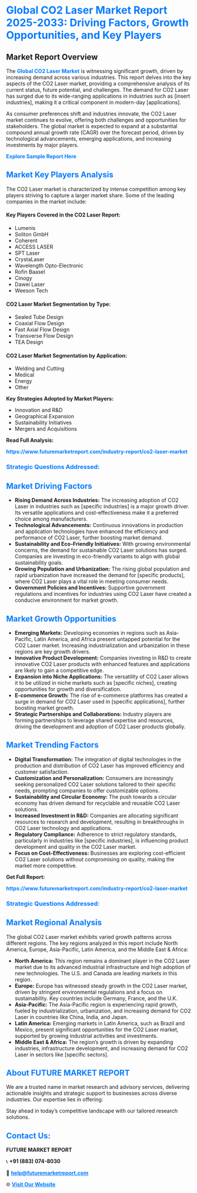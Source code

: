 <h1 style="color: #007BFF;">Global CO2 Laser Market Report 2025-2033: Driving Factors, Growth Opportunities, and Key Players</h1>

<section id="overview">
<h2>Market Report Overview</h2>
<p>The <a href="https://www.futuremarketreport.com/industry-report/co2-laser-market" style="color: #007BFF; text-decoration: none;"><strong>Global CO2 Laser Market</strong></a> is witnessing significant growth, driven by increasing demand across various industries. This report delves into the key aspects of the CO2 Laser market, providing a comprehensive analysis of its current status, future potential, and challenges. The demand for CO2 Laser has surged due to its wide-ranging applications in industries such as [insert industries], making it a critical component in modern-day [applications].</p>
<p>As consumer preferences shift and industries innovate, the CO2 Laser market continues to evolve, offering both challenges and opportunities for stakeholders. The global market is expected to expand at a substantial compound annual growth rate (CAGR) over the forecast period, driven by technological advancements, emerging applications, and increasing investments by major players.</p>
</section>

<section id="overview">
<p><a href="https://www.futuremarketreport.com/request-sample/reportId=87579" style="color: #007BFF; text-decoration: none;"><strong>Explore Sample Report Here</strong></a></p>
</section>

<section id="key-players">
<h2 style="color: #007BFF;">Market Key Players Analysis</h2>
<p>The CO2 Laser market is characterized by intense competition among key players striving to capture a larger market share. Some of the leading companies in the market include:</p>
<h4>Key Players Covered in the CO2 Laser Report:</h4>
<ul><li>Lumenis</li><li>Soliton GmbH</li><li>Coherent</li><li>ACCESS LASER</li><li>SPT Laser</li><li>CrystaLaser</li><li>Wavelength Opto-Electronic</li><li>Rofin Baasel</li><li>Cinogy</li><li>Dawei Laser</li><li>Weeson Tech</li></ul>
<h4>CO2 Laser Market Segmentation by Type:</h4>
<ul><li>Sealed Tube Design</li><li>Coaxial Flow Design</li><li>Fast Axial Flow Design</li><li>Transverse Flow Design</li><li>TEA Design</li></ul>

<h4>CO2 Laser Market Segmentation by Application:</h4>
<ul><li>Welding and Cutting</li><li>Medical</li><li>Energy</li><li>Other</li></ul>
<p><strong>Key Strategies Adopted by Market Players:</strong></p>
<ul>
<li>Innovation and R&D</li>
<li>Geographical Expansion</li>
<li>Sustainability Initiatives</li>
<li>Mergers and Acquisitions</li>
</ul>
</section>

<section>
<p><strong>Read Full Analysis: </strong></p><a href="https://www.futuremarketreport.com/industry-report/co2-laser-market" style="color: #007BFF; text-decoration: none;"><strong>https://www.futuremarketreport.com/industry-report/co2-laser-market</strong></a>
<h3 style="color: #007BFF;">Strategic Questions Addressed:</h3>
</section>

<section id="driving-factors">
<h2 style="color: #007BFF;">Market Driving Factors</h2>
<ul>
<li><strong>Rising Demand Across Industries:</strong> The increasing adoption of CO2 Laser in industries such as [specific industries] is a major growth driver. Its versatile applications and cost-effectiveness make it a preferred choice among manufacturers.</li>
<li><strong>Technological Advancements:</strong> Continuous innovations in production and application technologies have enhanced the efficiency and performance of CO2 Laser, further boosting market demand.</li>
<li><strong>Sustainability and Eco-Friendly Initiatives:</strong> With growing environmental concerns, the demand for sustainable CO2 Laser solutions has surged. Companies are investing in eco-friendly variants to align with global sustainability goals.</li>
<li><strong>Growing Population and Urbanization:</strong> The rising global population and rapid urbanization have increased the demand for [specific products], where CO2 Laser plays a vital role in meeting consumer needs.</li>
<li><strong>Government Policies and Incentives:</strong> Supportive government regulations and incentives for industries using CO2 Laser have created a conducive environment for market growth.</li>
</ul>
</section>

<section id="growth-opportunities">
<h2 style="color: #007BFF;">Market Growth Opportunities</h2>
<ul>
<li><strong>Emerging Markets:</strong> Developing economies in regions such as Asia-Pacific, Latin America, and Africa present untapped potential for the CO2 Laser market. Increasing industrialization and urbanization in these regions are key growth drivers.</li>
<li><strong>Innovative Product Development:</strong> Companies investing in R&D to create innovative CO2 Laser products with enhanced features and applications are likely to gain a competitive edge.</li>
<li><strong>Expansion into Niche Applications:</strong> The versatility of CO2 Laser allows it to be utilized in niche markets such as [specific niches], creating opportunities for growth and diversification.</li>
<li><strong>E-commerce Growth:</strong> The rise of e-commerce platforms has created a surge in demand for CO2 Laser used in [specific applications], further boosting market growth.</li>
<li><strong>Strategic Partnerships and Collaborations:</strong> Industry players are forming partnerships to leverage shared expertise and resources, driving the development and adoption of CO2 Laser products globally.</li>
</ul>
</section>

<section id="trending-factors">
<h2 style="color: #007BFF;">Market Trending Factors</h2>
<ul>
<li><strong>Digital Transformation:</strong> The integration of digital technologies in the production and distribution of CO2 Laser has improved efficiency and customer satisfaction.</li>
<li><strong>Customization and Personalization:</strong> Consumers are increasingly seeking personalized CO2 Laser solutions tailored to their specific needs, prompting companies to offer customizable options.</li>
<li><strong>Sustainability and Circular Economy:</strong> The push towards a circular economy has driven demand for recyclable and reusable CO2 Laser solutions.</li>
<li><strong>Increased Investment in R&D:</strong> Companies are allocating significant resources to research and development, resulting in breakthroughs in CO2 Laser technology and applications.</li>
<li><strong>Regulatory Compliance:</strong> Adherence to strict regulatory standards, particularly in industries like [specific industries], is influencing product development and quality in the CO2 Laser market.</li>
<li><strong>Focus on Cost-Effectiveness:</strong> Businesses are exploring cost-efficient CO2 Laser solutions without compromising on quality, making the market more competitive.</li>
</ul>
</section>

<section>
<p><strong>Get Full Report: </strong></p><a href="https://www.futuremarketreport.com/industry-report/co2-laser-market" style="color: #007BFF; text-decoration: none;"><strong>https://www.futuremarketreport.com/industry-report/co2-laser-market</strong></a>
<h3 style="color: #007BFF;">Strategic Questions Addressed:</h3>
</section>


<section id="regional-analysis">
<h2 style="color: #007BFF;">Market Regional Analysis</h2>
<p>The global CO2 Laser market exhibits varied growth patterns across different regions. The key regions analyzed in this report include North America, Europe, Asia-Pacific, Latin America, and the Middle East & Africa:</p>
<ul>
<li><strong>North America:</strong> This region remains a dominant player in the CO2 Laser market due to its advanced industrial infrastructure and high adoption of new technologies. The U.S. and Canada are leading markets in this region.</li>
<li><strong>Europe:</strong> Europe has witnessed steady growth in the CO2 Laser market, driven by stringent environmental regulations and a focus on sustainability. Key countries include Germany, France, and the U.K.</li>
<li><strong>Asia-Pacific:</strong> The Asia-Pacific region is experiencing rapid growth, fueled by industrialization, urbanization, and increasing demand for CO2 Laser in countries like China, India, and Japan.</li>
<li><strong>Latin America:</strong> Emerging markets in Latin America, such as Brazil and Mexico, present significant opportunities for the CO2 Laser market, supported by growing industrial activities and investments.</li>
<li><strong>Middle East & Africa:</strong> The region’s growth is driven by expanding industries, infrastructure development, and increasing demand for CO2 Laser in sectors like [specific sectors].</li>
</ul>
</section>

<footer>
<h2 style="color: #007BFF;">About FUTURE MARKET REPORT</h2>
<p>We are a trusted name in market research and advisory services, delivering actionable insights and strategic support to businesses across diverse industries. Our expertise lies in offering:</p>

<p>Stay ahead in today’s competitive landscape with our tailored research solutions.</p>

<h2 style="color: #007BFF;">Contact Us:</h2>
<p><strong>FUTURE MARKET REPORT</strong></p>
<p>📞 <strong>+91 (883) 074-8030</strong></p>
<p>📧 <strong><a href="mailto:help@futuremarketreport.com" style="color: #007BFF;">help@futuremarketreport.com</a></strong></p>
<p>🌐 <strong><a href="https://www.futuremarketreport.com/" style="color: #007BFF;">Visit Our Website</a></strong></p>
</footer>